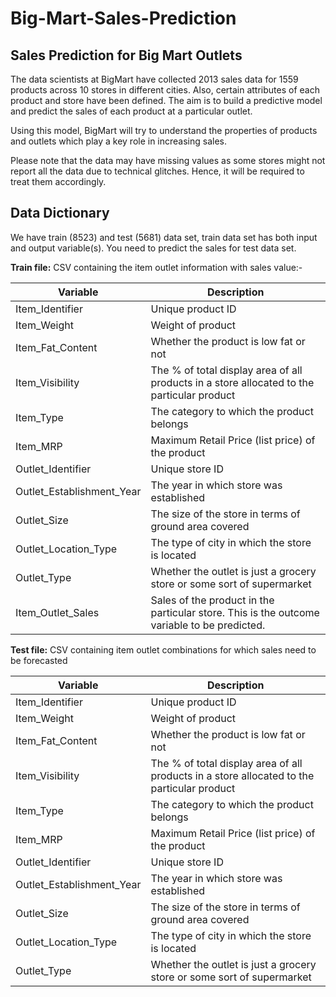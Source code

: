 # Big-Mart-Sales-Prediction

## Sales Prediction for Big Mart Outlets

The data scientists at BigMart have collected 2013 sales data for 1559 products across 10 stores in different cities. Also, certain attributes of each product and store have been defined. The aim is to build a predictive model and predict the sales of each product at a particular outlet.

Using this model, BigMart will try to understand the properties of products and outlets which play a key role in increasing sales.

Please note that the data may have missing values as some stores might not report all the data due to technical glitches. Hence, it will be required to treat them accordingly. 

## Data Dictionary

We have train (8523) and test (5681) data set, train data set has both input and output variable(s). You need to predict the sales for test data set.


**Train file:** CSV containing the item outlet information with sales value:-

|Variable|	Description|
|---------|------------|
|Item_Identifier	|Unique product ID||
|Item_Weight|	Weight of product|
|Item_Fat_Content	|Whether the product is low fat or not|
|Item_Visibility|	The % of total display area of all products in a store allocated to the particular product|
|Item_Type|	The category to which the product belongs|
|Item_MRP|	Maximum Retail Price (list price) of the product|
|Outlet_Identifier	|Unique store ID|
|Outlet_Establishment_Year|	The year in which store was established|
|Outlet_Size|	The size of the store in terms of ground area covered|
|Outlet_Location_Type	|The type of city in which the store is located|
|Outlet_Type|	Whether the outlet is just a grocery store or some sort of supermarket|
|Item_Outlet_Sales	|Sales of the product in the particular store. This is the outcome variable to be predicted.|

**Test file:** CSV containing item outlet combinations for which sales need to be forecasted

|Variable|	Description|
|---------|------------|
|Item_Identifier|	Unique product ID|
|Item_Weight	|Weight of product
Item_Fat_Content	|Whether the product is low fat or not|
|Item_Visibility|	The % of total display area of all products in a store allocated to the particular product|
|Item_Type	|The category to which the product belongs|
|Item_MRP	|Maximum Retail Price (list price) of the product|
|Outlet_Identifier	|Unique store ID|
|Outlet_Establishment_Year|	The year in which store was established|
|Outlet_Size	|The size of the store in terms of ground area covered|
|Outlet_Location_Type	|The type of city in which the store is located|
|Outlet_Type|	Whether the outlet is just a grocery store or some sort of supermarket|
